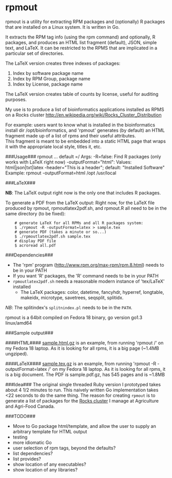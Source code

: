 rpmout
======

rpmout is a utility for extracting RPM packages and (optionally) R packages that are installed on a Linux system.
It is written in Go.

It extracts the RPM tag info (using the rpm command) and optionally, R packages, and produces an HTML list fragment (default), JSON, simple text, and LaTeX.
It can be restricted to the RPMS that are implicated in a particular set of directories.

The LaTeX version creates three indexes of packages:
1. Index by software package name
2. Index by RPM Group, package name
3. Index by License, package name

The LaTeX version creates table of counts by license, useful for auditing purposes.

My use is to produce a list of bioinformatics applications installed as RPMS on a Rocks cluster http://en.wikipedia.org/wiki/Rocks_Cluster_Distribution

For example: users want to know what is installed in the bioinformatics install dir /opt/bioinformatics, and 'rpmout' generates (by default) an HTML fragment made up of a list of rpms and their useful attributes.  
This fragment is meant to be embedded into a static HTML page that wraps it with the appropriate local style, titles it, etc.

###Usage###
     rpmout <args> <rootDir0>...<rootDirN>
     default <rootDir>=/
     Args:
     -R=false: Find R packages (only works with LaTeX right now)
     -outputFormat="html": Values: html|json|txt|latex
     -header="This is a header"; default: "Installed Software"
     Example:  rpmout -outputFormat=html /opt /usr/local

###LaTeX###

**NB**: The LaTeX output right now is the only one that includes R packages.

To generate a PDF from the LaTeX output:
Right now, for the LaTeX file produced by rpmout, rpmoutlatex2pdf.sh, and rpmout.R all need to be in the same directory (to be fixed):
```
    # generate LaTeX for all RPMs and all R packages system:
    $ ./rpmout -R -outputFormat=latex > sample.tex
    # generate PDF (takes a minute or so...)
    $ ./rpmoutlatex2pdf.sh sample.tex
    # display PDF file
    $ acroread all.pdf
```

###Dependencies###
* The 'rpm' program (http://www.rpm.org/max-rpm/rpm.8.html) needs to be in your PATH
* If you want 'R' packages, the 'R' command needs to be in your PATH
* `rpmoutlatex2pdf.sh` needs a reasonable modern instance of 'tex/LaTeX' installed
  * The LaTeX packages: 
color,
datetime,
fancyhdr,
hyperref,
longtable,
makeidx,
microtype,
savetrees,
seqsplit,
splitidx.

*NB*: The splitindex's  `splitnindex.pl` needs to be in the `PATH`.

rpmout is a 64bit compiled on Fedora 18 binary, go version go1.3 linux/amd64

###Sample output###

####HTML####
[sample.html.gz](https://github.com/gnewton/rpmout/blob/master/sample.html.gz) is an example, from running 'rpmout /' on my Fedora 18 laptop. As it is looking for all rpms, it is a big page (~1.4MB ungziped).

####LaTeX####
[sample.tex.gz](https://github.com/gnewton/rpmout/blob/master/sample.tex.gz) is an example, from running 'rpmout -R -outputFormat=latex /' on my Fedora 18 laptop. As it is looking for all rpms, it is a big document. The PDF is sample.pdf.gz, has 545 pages and is  ~1.8MB

###Idea###
The original single threaded Ruby version I prototyped takes about 4 1/2 minutes to run. This naively written Go implementation takes <22 seconds to do the same thing.
The reason for creating `rpmout` is to generate a list of packages for the [Rocks cluster](http://www.rocksclusters.org) I manage at Agriculture and Agri-Food Canada.

###TODO###

* Move to Go package html/template, and allow the user to supply an arbitrary template for HTML output
* testing
* more idiomatic Go
* user selection of rpm tags, beyond the defaults?
* list dependencies?
* list provides?
* show location of any executables?
* show location of any libraries? 